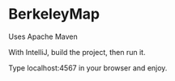 # BerkeleyMap
Uses Apache Maven

With IntelliJ, build the project, then run it.

Type localhost:4567 in your browser and enjoy.
